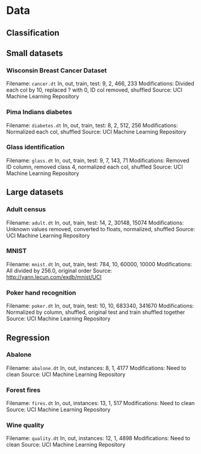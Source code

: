 # Data

## Classification

## Small datasets

### Wisconsin Breast Cancer Dataset
Filename: `cancer.dt`
In, out, train, test: 9, 2, 466, 233
Modifications: Divided each col by 10, replaced ? with 0, ID col removed, shuffled
Source: UCI Machine Learning Repository

### Pima Indians diabetes
Filename: `diabetes.dt`
In, out, train, test: 8, 2, 512, 256
Modifications: Normalized each col, shuffled
Source: UCI Machine Learning Repository

### Glass identification
Filename: `glass.dt`
In, out, train, test: 9, 7, 143, 71
Modifications: Removed ID column, removed class 4, normalized each col, shuffled
Source: UCI Machine Learning Repository

## Large datasets

### Adult census
Filename: `adult.dt`
In, out, train, test: 14, 2, 30148, 15074
Modifications: Unknown values removed, converted to floats, normalized, shuffled
Source: UCI Machine Learning Repository

### MNIST
Filename: `mnist.dt`
In, out, train, test: 784, 10, 60000, 10000
Modifications: All divided by 256.0, original order
Source: http://yann.lecun.com/exdb/mnist/UCI

### Poker hand recognition
Filename: `poker.dt`
In, out, train, test: 10, 10, 683340, 341670
Modifications: Normalized by column, shuffled, original test and train shuffled together
Source: UCI Machine Learning Repository

## Regression

### Abalone
Filename: `abalone.dt`
In, out, instances: 8, 1, 4177
Modifications: Need to clean
Source: UCI Machine Learning Repository

### Forest fires
Filename: `fires.dt`
In, out, instances: 13, 1, 517
Modifications: Need to clean
Source: UCI Machine Learning Repository

### Wine quality
Filename: `quality.dt`
In, out, instances: 12, 1, 4898
Modifications: Need to clean
Source: UCI Machine Learning Repository
